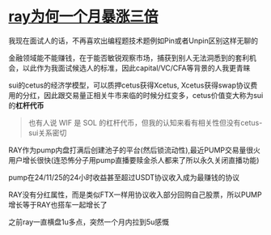 # [ray为何一个月暴涨三倍](/2024/11/ray_tokenomics.md)

我现在面试人的话，不再喜欢出编程题技术题例如Pin或者Unpin区别这样无聊的

金融领域能不能赚钱，在于能否敏锐观察市场，捕获到别人无法洞悉到的套利机会，以此作为我面试候选人的标准，因此capital/VC/CFA等背景的人我更青睐

sui的cetus的经济学模型，可以质押cetus获得Xcetus, Xcetus获得swap协议费用的分红，因此跟交易量正相关牛市来临的时候分红变多，cetus价值变大称为sui的**杠杆代币**

> 也有人说 WIF 是 SOL 的杠杆代币，但我的认知来看有相关性但没有cetus-sui关系密切

RAY作为pump内盘打满后创建池子的平台(然后锁流动性),最近PUMP交易量很火用户增长很快(连恐怖分子用pump直播要赎金杀人都来了所以永久关闭直播功能)

pump在24/11/25的24小时收益甚至超过USDT协议收入成为最赚钱的协议

RAY没有分红属性，而是类似FTX一样用协议收入部分回购自己股票，所以PUMP增长等于RAY也搭车一起增长了

之前ray一直横盘1u多点，突然一个月内拉到5u感慨
